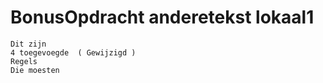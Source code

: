 # BonusOpdracht anderetekst lokaal1
```
Dit zijn
4 toegevoegde  ( Gewijzigd )
Regels
Die moesten
```
